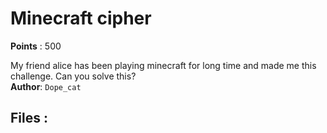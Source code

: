 # Minecraft cipher
**Points** : 500

My friend alice has been playing minecraft for long time and made me this challenge. Can you solve this?<br><b>Author</b>: `Dope_cat`

## Files : 
